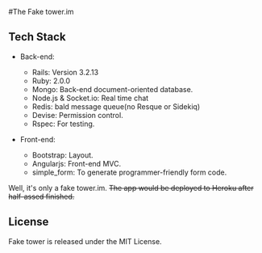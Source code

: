 #The Fake tower.im


Tech Stack
-----------

* Back-end:

  * Rails: Version 3.2.13
  * Ruby: 2.0.0
  * Mongo: Back-end document-oriented database.
  * Node.js & Socket.io: Real time chat
  * Redis: bald message queue(no Resque or Sidekiq)
  * Devise: Permission control.
  * Rspec: For testing.

* Front-end:

  * Bootstrap: Layout.
  * Angularjs: Front-end MVC.
  * simple_form: To generate programmer-friendly form code.


Well, it's only a fake tower.im. <del>The app would be deployed to Heroku after half-assed finished.<del>

License
---------
Fake tower is released under the MIT License.